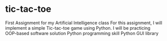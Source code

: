 # tic-tac-toe
First Assignment for my Artificial Intelligence class 
For this assignment, I will implement a simple Tic-tac-toe game using Python.
I will be practicing
    OOP-based software solution
    Python programming skill
    Python GUI library